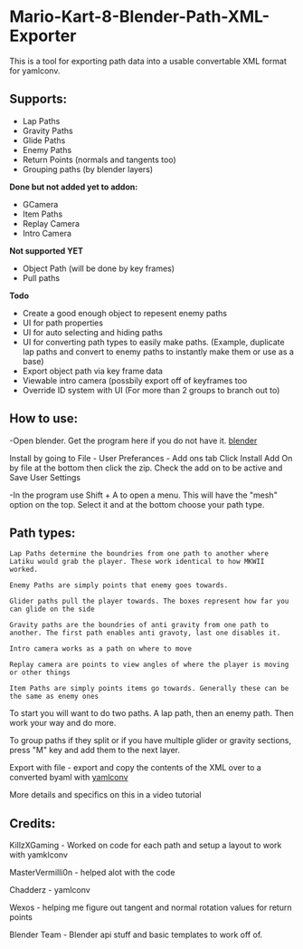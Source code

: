 # Mario-Kart-8-Blender-Path-XML-Exporter
This is a tool for exporting path data into a usable convertable XML format for yamlconv.

## Supports:

- Lap Paths
- Gravity Paths
- Glide Paths
- Enemy Paths
- Return Points (normals and tangents too)
- Grouping paths (by blender layers)

**Done but not added yet to addon:**

- GCamera
- Item Paths
- Replay Camera
- Intro Camera

**Not supported YET**

- Object Path (will be done by key frames)
- Pull paths


**Todo**

- Create a good enough object to repesent enemy paths
- UI for path properties
- UI for auto selecting and hiding paths
- UI for converting path types to easily make paths. (Example, duplicate lap paths and convert to enemy paths to instantly make them or use as a base)
- Export object path via key frame data
- Viewable intro camera (possbily export off of keyframes too
- Override ID system with UI (For more than 2 groups to branch out to)



## How to use:


-Open blender. Get the program here if you do not have it. [blender](https://www.blender.org/download/)

Install by going to File - User Preferances - Add ons tab
Click Install Add On by file at the bottom then click the zip. Check the add on to be active and Save User Settings

-In the program use Shift + A to open a menu. This will have the "mesh" option on the top. 
Select it and at the bottom choose your path type.

## Path types:

	Lap Paths determine the boundries from one path to another where Latiku would grab the player. These work identical to how MKWII worked. 

	Enemy Paths are simply points that enemy goes towards. 

	Glider paths pull the player towards. The boxes represent how far you can glide on the side

	Gravity paths are the boundries of anti gravity from one path to another. The first path enables anti gravoty, last one disables it.

	Intro camera works as a path on where to move

	Replay camera are points to view angles of where the player is moving or other things

	Item Paths are simply points items go towards. Generally these can be the same as enemy ones

	
To start you will want to do two paths. A lap path, then an enemy path. Then work your way and do more.

To group paths if they split or if you have multiple glider or gravity sections, press "M" key and add them to the next layer. 

Export with file - export and copy the contents of the XML over to a converted byaml with [yamlconv](https://github.com/Chadderz121/yamlconv)



More details and specifics on this in a video tutorial


## Credits:

KillzXGaming - Worked on code for each path and setup a layout to work with yamklconv

MasterVermilli0n - helped alot with the code

Chadderz - yamlconv 

Wexos - helping me figure out tangent and normal rotation values for return points

Blender Team - Blender api stuff and basic templates to work off of. 

